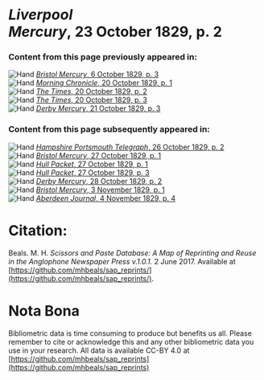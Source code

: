 # *Liverpool Mercury*, 23 October 1829, p. 2  
  
### Content from this page previously appeared in:  
![Hand](http://scissorsandpaste.net/wp-content/uploads/2017/06/smallhandpointer.png) [*Bristol Mercury*, 6 October 1829, p. 3](https://mhbeals.github.io/sap_html/Bristol-Mercury/Bristol-Mercury-6-October-1829-p-3)  
![Hand](http://scissorsandpaste.net/wp-content/uploads/2017/06/smallhandpointer.png) [*Morning Chronicle*, 20 October 1829, p. 1](https://mhbeals.github.io/sap_html/Morning-Chronicle/Morning-Chronicle-20-October-1829-p-1)  
![Hand](http://scissorsandpaste.net/wp-content/uploads/2017/06/smallhandpointer.png) [*The Times*, 20 October 1829, p. 2](https://mhbeals.github.io/sap_html/The-Times/The-Times-20-October-1829-p-2)  
![Hand](http://scissorsandpaste.net/wp-content/uploads/2017/06/smallhandpointer.png) [*The Times*, 20 October 1829, p. 3](https://mhbeals.github.io/sap_html/The-Times/The-Times-20-October-1829-p-3)  
![Hand](http://scissorsandpaste.net/wp-content/uploads/2017/06/smallhandpointer.png) [*Derby Mercury*, 21 October 1829, p. 3](https://mhbeals.github.io/sap_html/Derby-Mercury/Derby-Mercury-21-October-1829-p-3)  
  
### Content from this page subsequently appeared in:  
![Hand](http://scissorsandpaste.net/wp-content/uploads/2017/06/smallhandpointer.png) [*Hampshire Portsmouth Telegraph*, 26 October 1829, p. 2](https://mhbeals.github.io/sap_html/Hampshire-Portsmouth-Telegraph/Hampshire-Portsmouth-Telegraph-26-October-1829-p-2)  
![Hand](http://scissorsandpaste.net/wp-content/uploads/2017/06/smallhandpointer.png) [*Bristol Mercury*, 27 October 1829, p. 1](https://mhbeals.github.io/sap_html/Bristol-Mercury/Bristol-Mercury-27-October-1829-p-1)  
![Hand](http://scissorsandpaste.net/wp-content/uploads/2017/06/smallhandpointer.png) [*Hull Packet*, 27 October 1829, p. 1](https://mhbeals.github.io/sap_html/Hull-Packet/Hull-Packet-27-October-1829-p-1)  
![Hand](http://scissorsandpaste.net/wp-content/uploads/2017/06/smallhandpointer.png) [*Hull Packet*, 27 October 1829, p. 3](https://mhbeals.github.io/sap_html/Hull-Packet/Hull-Packet-27-October-1829-p-3)  
![Hand](http://scissorsandpaste.net/wp-content/uploads/2017/06/smallhandpointer.png) [*Derby Mercury*, 28 October 1829, p. 2](https://mhbeals.github.io/sap_html/Derby-Mercury/Derby-Mercury-28-October-1829-p-2)  
![Hand](http://scissorsandpaste.net/wp-content/uploads/2017/06/smallhandpointer.png) [*Bristol Mercury*, 3 November 1829, p. 1](https://mhbeals.github.io/sap_html/Bristol-Mercury/Bristol-Mercury-3-November-1829-p-1)  
![Hand](http://scissorsandpaste.net/wp-content/uploads/2017/06/smallhandpointer.png) [*Aberdeen Journal*, 4 November 1829, p. 4](https://mhbeals.github.io/sap_html/Aberdeen-Journal/Aberdeen-Journal-4-November-1829-p-4)  


# Citation: 

Beals. M. H. *Scissors and Paste Database: A Map of Reprinting and Reuse in the Anglophone Newspaper Press v.1.0.1.* 2 June 2017. Available at [https://github.com/mhbeals/sap_reprints/](https://github.com/mhbeals/sap_reprints/). 

# Nota Bona

Bibliometric data is time consuming to produce but benefits us all. Please remember to cite or acknowledge this and any other bibliometric data you use in your research. All data is available CC-BY 4.0 at [https://github.com/mhbeals/sap_reprints](https://github.com/mhbeals/sap_reprints)